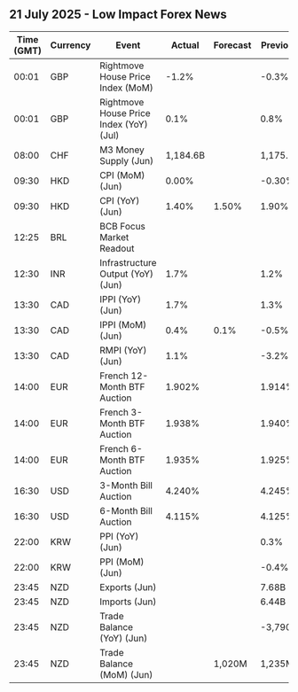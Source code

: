 ## 21 July 2025 - Low Impact Forex News

| Time (GMT) | Currency | Event | Actual | Forecast | Previous |
|------|----------|-------|--------|----------|----------|
| 00:01 | GBP | Rightmove House Price Index (MoM) | -1.2% |  | -0.3% |
| 00:01 | GBP | Rightmove House Price Index (YoY) (Jul) | 0.1% |  | 0.8% |
| 08:00 | CHF | M3 Money Supply (Jun) | 1,184.6B |  | 1,175.5B |
| 09:30 | HKD | CPI (MoM) (Jun) | 0.00% |  | -0.30% |
| 09:30 | HKD | CPI (YoY) (Jun) | 1.40% | 1.50% | 1.90% |
| 12:25 | BRL | BCB Focus Market Readout |  |  |  |
| 12:30 | INR | Infrastructure Output (YoY) (Jun) | 1.7% |  | 1.2% |
| 13:30 | CAD | IPPI (YoY) (Jun) | 1.7% |  | 1.3% |
| 13:30 | CAD | IPPI (MoM) (Jun) | 0.4% | 0.1% | -0.5% |
| 13:30 | CAD | RMPI (YoY) (Jun) | 1.1% |  | -3.2% |
| 14:00 | EUR | French 12-Month BTF Auction | 1.902% |  | 1.914% |
| 14:00 | EUR | French 3-Month BTF Auction | 1.938% |  | 1.940% |
| 14:00 | EUR | French 6-Month BTF Auction | 1.935% |  | 1.925% |
| 16:30 | USD | 3-Month Bill Auction | 4.240% |  | 4.245% |
| 16:30 | USD | 6-Month Bill Auction | 4.115% |  | 4.125% |
| 22:00 | KRW | PPI (YoY) (Jun) |  |  | 0.3% |
| 22:00 | KRW | PPI (MoM) (Jun) |  |  | -0.4% |
| 23:45 | NZD | Exports (Jun) |  |  | 7.68B |
| 23:45 | NZD | Imports (Jun) |  |  | 6.44B |
| 23:45 | NZD | Trade Balance (YoY) (Jun) |  |  | -3,790M |
| 23:45 | NZD | Trade Balance (MoM) (Jun) |  | 1,020M | 1,235M |
